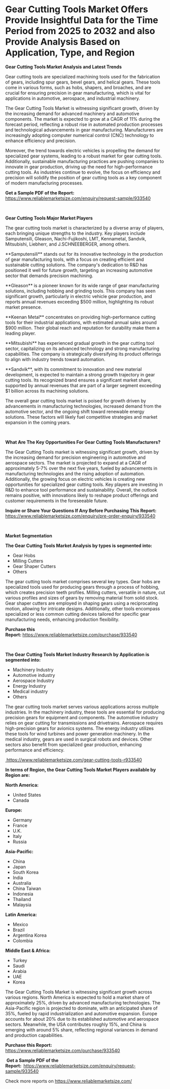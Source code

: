 <p><h1>Gear Cutting Tools Market Offers Provide Insightful Data for the Time Period from 2025 to 2032 and also Provide Analysis Based on Application, Type, and Region</h1></p><p><strong>Gear Cutting Tools Market Analysis and Latest Trends</strong></p>
<p><p>Gear cutting tools are specialized machining tools used for the fabrication of gears, including spur gears, bevel gears, and helical gears. These tools come in various forms, such as hobs, shapers, and broaches, and are crucial for ensuring precision in gear manufacturing, which is vital for applications in automotive, aerospace, and industrial machinery.</p><p>The Gear Cutting Tools Market is witnessing significant growth, driven by the increasing demand for advanced machinery and automotive components. The market is expected to grow at a CAGR of 11% during the forecast period, reflecting a robust rise in automated production processes and technological advancements in gear manufacturing. Manufacturers are increasingly adopting computer numerical control (CNC) technology to enhance efficiency and precision.</p><p>Moreover, the trend towards electric vehicles is propelling the demand for specialized gear systems, leading to a robust market for gear cutting tools. Additionally, sustainable manufacturing practices are pushing companies to innovate in gear production, driving up the need for high-performance cutting tools. As industries continue to evolve, the focus on efficiency and precision will solidify the position of gear cutting tools as a key component of modern manufacturing processes.</p></p>
<p><strong>Get a Sample PDF of the Report:&nbsp;</strong> <a href="https://www.reliablemarketsize.com/enquiry/request-sample/933540?utm_campaign=1197&utm_medium=2&utm_source=Github&utm_content=ia&utm_term=22022025&utm_id=gear-cutting-tools">https://www.reliablemarketsize.com/enquiry/request-sample/933540</a></p>
<p>&nbsp;</p>
<p><strong>Gear Cutting Tools Major Market Players</strong></p>
<p><p>The gear cutting tools market is characterized by a diverse array of players, each bringing unique strengths to the industry. Key players include Samputensili, Gleason, Nachi-Fujikoshi, LMT, Kennametal, Sandvik, Mitsubishi, Liebherr, and J.SCHNEEBERGER, among others. </p><p>**Samputensili** stands out for its innovative technology in the production of gear manufacturing tools, with a focus on creating efficient and sustainable cutting solutions. The company's dedication to R&D has positioned it well for future growth, targeting an increasing automotive sector that demands precision machining.</p><p>**Gleason** is a pioneer known for its wide range of gear manufacturing solutions, including hobbing and grinding tools. This company has seen significant growth, particularly in electric vehicle gear production, and reports annual revenues exceeding $500 million, highlighting its robust market presence.</p><p>**Keenan Metal** concentrates on providing high-performance cutting tools for their industrial applications, with estimated annual sales around $900 million. Their global reach and reputation for durability make them a leading player.</p><p>**Mitsubishi** has experienced gradual growth in the gear cutting tool sector, capitalizing on its advanced technology and strong manufacturing capabilities. The company is strategically diversifying its product offerings to align with industry trends toward automation.</p><p>**Sandvik**, with its commitment to innovation and new material development, is expected to maintain a strong growth trajectory in gear cutting tools. Its recognized brand ensures a significant market share, supported by annual revenues that are part of a larger segment exceeding $1 billion across its machining solutions.</p><p>The overall gear cutting tools market is poised for growth driven by advancements in manufacturing technologies, increased demand from the automotive sector, and the ongoing shift toward renewable energy solutions. These factors will likely fuel competitive strategies and market expansion in the coming years.</p></p>
<p>&nbsp;</p>
<p><strong>What Are The Key Opportunities For Gear Cutting Tools Manufacturers?</strong></p>
<p><p>The Gear Cutting Tools market is witnessing significant growth, driven by the increasing demand for precision engineering in automotive and aerospace sectors. The market is projected to expand at a CAGR of approximately 5-7% over the next five years, fueled by advancements in manufacturing technologies and the rising adoption of automation. Additionally, the growing focus on electric vehicles is creating new opportunities for specialized gear cutting tools. Key players are investing in R&D to enhance tool performance and sustainability. Overall, the outlook remains positive, with innovations likely to reshape product offerings and customer requirements in the foreseeable future.</p></p>
<p><strong>Inquire or Share Your Questions If Any Before Purchasing This Report:</strong> <a href="https://www.reliablemarketsize.com/enquiry/pre-order-enquiry/933540?utm_campaign=1197&utm_medium=2&utm_source=Github&utm_content=ia&utm_term=22022025&utm_id=gear-cutting-tools">https://www.reliablemarketsize.com/enquiry/pre-order-enquiry/933540</a></p>
<p>&nbsp;</p>
<p><strong>Market Segmentation</strong></p>
<p><strong>The Gear Cutting Tools Market Analysis by types is segmented into:</strong></p>
<p><ul><li>Gear Hobs</li><li>Milling Cutters</li><li>Gear Shaper Cutters</li><li>Others</li></ul></p>
<p><p>The gear cutting tools market comprises several key types. Gear hobs are specialized tools used for producing gears through a process of hobbing, which creates precision teeth profiles. Milling cutters, versatile in nature, cut various profiles and sizes of gears by removing material from solid stock. Gear shaper cutters are employed in shaping gears using a reciprocating motion, allowing for intricate designs. Additionally, other tools encompass specialized or less common cutting devices tailored for specific gear manufacturing needs, enhancing production flexibility.</p></p>
<p><strong>Purchase this Report:&nbsp;</strong><a href="https://www.reliablemarketsize.com/purchase/933540?utm_campaign=1197&utm_medium=2&utm_source=Github&utm_content=ia&utm_term=22022025&utm_id=gear-cutting-tools">https://www.reliablemarketsize.com/purchase/933540</a></p>
<p>&nbsp;</p>
<p><strong>The Gear Cutting Tools Market Industry Research by Application is segmented into:</strong></p>
<p><ul><li>Machinery Industry</li><li>Automotive industry</li><li>Aerospace Industry</li><li>Energy Industry</li><li>Medical industry</li><li>Others</li></ul></p>
<p><p>The gear cutting tools market serves various applications across multiple industries. In the machinery industry, these tools are essential for producing precision gears for equipment and components. The automotive industry relies on gear cutting for transmissions and drivetrains. Aerospace requires high-precision gears for avionics systems. The energy industry utilizes these tools for wind turbines and power generation machinery. In the medical industry, gears are used in surgical robots and devices. Other sectors also benefit from specialized gear production, enhancing performance and efficiency.</p></p>
<p><a href="https://www.reliablemarketsize.com/gear-cutting-tools-r933540?utm_campaign=1197&utm_medium=2&utm_source=Github&utm_content=ia&utm_term=22022025&utm_id=gear-cutting-tools">&nbsp;https://www.reliablemarketsize.com/gear-cutting-tools-r933540</a></p>
<p><strong>In terms of Region, the Gear Cutting Tools Market Players available by Region are:</strong></p>
<p>
    <p> <strong> North America: </strong>
        <ul>
            <li>United States</li>
            <li>Canada</li>
        </ul>
        </p> 
    <p> <strong> Europe: </strong>
        <ul>
            <li>Germany</li>
            <li>France</li>
            <li>U.K.</li>
            <li>Italy</li>
            <li>Russia</li>
        </ul>
        </p> 
    <p> <strong> Asia-Pacific: </strong>
        <ul>
            <li>China</li>
            <li>Japan</li>
            <li>South Korea</li>
            <li>India</li>
            <li>Australia</li>
            <li>China Taiwan</li>
            <li>Indonesia</li>
            <li>Thailand</li>
            <li>Malaysia</li>
        </ul>
        </p> 
    <p> <strong> Latin America: </strong>
        <ul>
            <li>Mexico</li>
            <li>Brazil</li>
            <li>Argentina Korea</li>
            <li>Colombia</li>
        </ul>
        </p> 
    <p> <strong> Middle East & Africa: </strong>
        <ul>
            <li>Turkey</li>
            <li>Saudi</li>
            <li>Arabia</li>
            <li>UAE</li>
            <li>Korea</li>
        </ul>
    </p>
    </p>
<p><p>The Gear Cutting Tools Market is witnessing significant growth across various regions. North America is expected to hold a market share of approximately 25%, driven by advanced manufacturing technologies. The Asia-Pacific region is projected to dominate, with an anticipated share of 35%, fueled by rapid industrialization and automotive expansion. Europe accounts for about 20% due to its established automotive and aerospace sectors. Meanwhile, the USA contributes roughly 15%, and China is emerging with around 5% share, reflecting regional variances in demand and production capabilities.</p></p>
<p><strong>Purchase this Report: </strong><a href="https://www.reliablemarketsize.com/purchase/933540?utm_campaign=1197&utm_medium=2&utm_source=Github&utm_content=ia&utm_term=22022025&utm_id=gear-cutting-tools">https://www.reliablemarketsize.com/purchase/933540</a></p>
<p>&nbsp;<strong>Get a Sample PDF of the Report:&nbsp;&nbsp;</strong><a href="https://www.reliablemarketsize.com/enquiry/request-sample/933540?utm_campaign=1197&utm_medium=2&utm_source=Github&utm_content=ia&utm_term=22022025&utm_id=gear-cutting-tools">https://www.reliablemarketsize.com/enquiry/request-sample/933540</a></p>
<p><strong></strong></p>
<p>Check more reports on <a href="https://www.reliablemarketsize.com/?utm_campaign=1197&utm_medium=2&utm_source=Github&utm_content=ia&utm_term=22022025&utm_id=gear-cutting-tools">https://www.reliablemarketsize.com/</a></p>